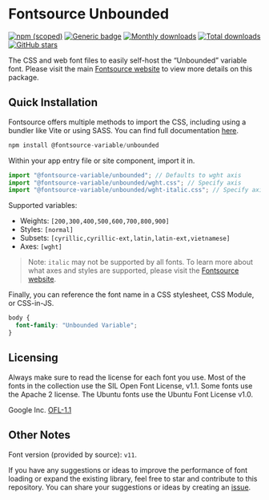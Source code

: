 # Fontsource Unbounded

[![npm (scoped)](https://img.shields.io/npm/v/@fontsource-variable/unbounded?color=brightgreen)](https://www.npmjs.com/package/@fontsource-variable/unbounded) [![Generic badge](https://img.shields.io/badge/fontsource-passing-brightgreen)](https://github.com/fontsource/fontsource) [![Monthly downloads](https://badgen.net/npm/dm/@fontsource-variable/unbounded)](https://github.com/fontsource/fontsource) [![Total downloads](https://badgen.net/npm/dt/@fontsource-variable/unbounded)](https://github.com/fontsource/fontsource) [![GitHub stars](https://img.shields.io/github/stars/fontsource/fontsource.svg?style=social&label=Star)](https://github.com/fontsource/fontsource/stargazers)

The CSS and web font files to easily self-host the “Unbounded” variable font. Please visit the main [Fontsource website](https://fontsource.org/fonts/unbounded) to view more details on this package.

## Quick Installation

Fontsource offers multiple methods to import the CSS, including using a bundler like Vite or using SASS. You can find full documentation [here](https://fontsource.org/docs/getting-started/introduction).

```javascript
npm install @fontsource-variable/unbounded
```

Within your app entry file or site component, import it in.

```javascript
import "@fontsource-variable/unbounded"; // Defaults to wght axis
import "@fontsource-variable/unbounded/wght.css"; // Specify axis
import "@fontsource-variable/unbounded/wght-italic.css"; // Specify axis and style
```

Supported variables:
- Weights: `[200,300,400,500,600,700,800,900]`
- Styles: `[normal]`
- Subsets: `[cyrillic,cyrillic-ext,latin,latin-ext,vietnamese]`
- Axes: `[wght]`

> Note: `italic` may not be supported by all fonts. To learn more about what axes and styles are supported, please visit the [Fontsource website](https://fontsource.org/fonts/unbounded).

Finally, you can reference the font name in a CSS stylesheet, CSS Module, or CSS-in-JS.

```css
body {
  font-family: "Unbounded Variable";
}
```

## Licensing
Always make sure to read the license for each font you use. Most of the fonts in the collection use the SIL Open Font License, v1.1. Some fonts use the Apache 2 license. The Ubuntu fonts use the Ubuntu Font License v1.0.

Google Inc.
[OFL-1.1](http://scripts.sil.org/OFL)

## Other Notes
Font version (provided by source): `v11`.

If you have any suggestions or ideas to improve the performance of font loading or expand the existing library, feel free to star and contribute to this repository. You can share your suggestions or ideas by creating an [issue](https://github.com/fontsource/fontsource/issues).